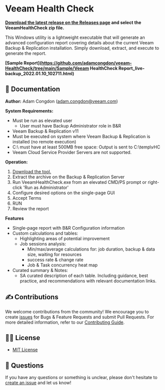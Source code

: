 # Veeam Health Check

**[Download the latest release on the Releases page](https://github.com/VeeamHub/veeam-healthcheck/releases/) and select the VeeamHealthCheck zip file.**

This Windows utility is a lightweight executable that will generate an advanced configuration report covering details about the current Veeam Backup & Replication installation. Simply download, extract, and execute to generate the report. 

**[Sample Report](https://github.com/adamcongdon/veeam-HealthCheck/tree/main/Sample/Veeam HealthCheck Report_live-backup_2022.01.10_102711.html)**

## 📗 Documentation

**Author:** Adam Congdon (adam.congdon@veeam.com)

**System Requirements:**
- Must be run as elevated user
    - User must have Backup Administrator role in B&R
- Veeam Backup & Replication v11
- Must be executed on system where Veeam Backup & Replication is installed (no remote execution)
- C:\ must have at least 500MB free space: Output is sent to C:\temp\vHC
- Veeam Cloud Service Provider Servers are not supported.

**Operation:** 
1. [Download the tool.](https://github.com/VeeamHub/veeam-healthcheck/releases/)
2. Extract the archive on the Backup & Replication Server
3. Run VeeamHealthCheck.exe from an elevated CMD/PS prompt or right-click 'Run as Administrator'
4. Configure desired options on the single-page GUI
5. Accept Terms
6. RUN
7. Review the report

**Features**
- Single-page report with B&R Configuration information
- Custom calculations and tables:
	- Highlighting areas of potential improvement
	- Job sessions analysis:
		- Min/max/average calculations for: job duration, backup & data size, waiting for resources
		- success rate & change rate
		- Job & Task concurrency heat map
- Curated summary & Notes:
	- SA curated description of each table. Including guidance, best practice, and recommendations with relevant documentation links.

## ✍ Contributions

We welcome contributions from the community! We encourage you to create [issues](https://github.com/VeeamHub/{repo-name}/issues/new/choose) for Bugs & Feature Requests and submit Pull Requests. For more detailed information, refer to our [Contributing Guide](CONTRIBUTING.md).

## 🤝🏾 License

* [MIT License](LICENSE)

## 🤔 Questions

If you have any questions or something is unclear, please don't hesitate to [create an issue](https://github.com/VeeamHub/{repo-name}/issues/new/choose) and let us know!

